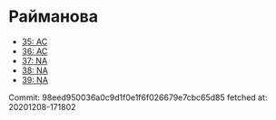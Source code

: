 # Райманова
- [35: AC](35.md)
- [36: AC](36.md)
- [37: NA](37.md)
- [38: NA](38.md)
- [39: NA](39.md)

Commit: 98eed950036a0c9d1f0e1f6f026679e7cbc65d85
 fetched at: 20201208-171802
